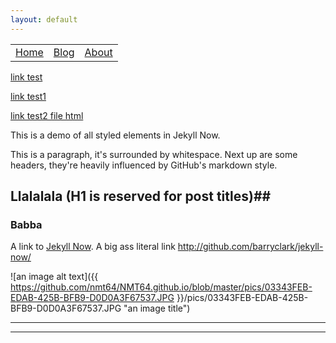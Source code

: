 ```yaml
---
layout: default
---
```


<table id="wrapheader">
	<tr>
		<td><a href="https://nmt64.github.io/">Home</a></td>
		<td><a href="./docs/20180708.md">Blog</a></td>
		<td><a href="">About</a></td>
	</tr>
</table>


<a href="./docs/20180708.md"> link test</a>
	 
<a href="./docs/test1.md"> link test1</a>

<a href="./docs/test2.html"> link test2 file html</a>


This is a demo of all styled elements in Jekyll Now.

This is a paragraph, it's surrounded by whitespace. Next up are some headers, they're heavily influenced by GitHub's markdown style.

## Llalalala (H1 is reserved for post titles)##

### Babba




A link to [Jekyll Now](http://github.com/barryclark/jekyll-now/). A big ass literal link <http://github.com/barryclark/jekyll-now/>



![an image alt text]({{ https://github.com/nmt64/NMT64.github.io/blob/master/pics/03343FEB-EDAB-425B-BFB9-D0D0A3F67537.JPG }}/pics/03343FEB-EDAB-425B-BFB9-D0D0A3F67537.JPG "an image title")


----
****
